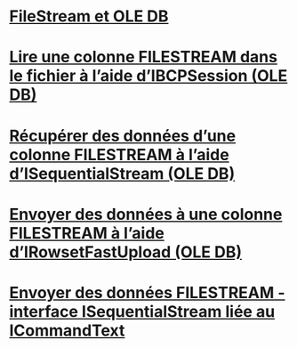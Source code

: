 # [FileStream et OLE DB](filestream-and-ole-db.md)
# [Lire une colonne FILESTREAM dans le fichier à l’aide d’IBCPSession (OLE DB)](read-a-filestream-column-to-file-using-ibcpsession-ole-db.md)
# [Récupérer des données d’une colonne FILESTREAM à l’aide d’ISequentialStream (OLE DB)](retrieve-data-from-a-filestream-column-using-isequentialstream-ole-db.md)
# [Envoyer des données à une colonne FILESTREAM à l’aide d’IRowsetFastUpload (OLE DB)](send-data-to-a-filestream-column-using-irowsetfastupload-ole-db.md)
# [Envoyer des données FILESTREAM - interface ISequentialStream liée au ICommandText](send-data-to-filestream-isequentialstream-bound-to-icommandtext.md)
